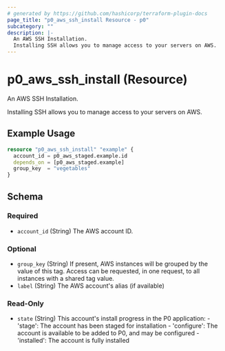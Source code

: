```yaml
---
# generated by https://github.com/hashicorp/terraform-plugin-docs
page_title: "p0_aws_ssh_install Resource - p0"
subcategory: ""
description: |-
  An AWS SSH Installation.
  Installing SSH allows you to manage access to your servers on AWS.
---
```


# p0_aws_ssh_install (Resource)

An AWS SSH Installation.
		
Installing SSH allows you to manage access to your servers on AWS.

## Example Usage

```terraform
resource "p0_aws_ssh_install" "example" {
  account_id = p0_aws_staged.example.id
  depends_on = [p0_aws_staged.example]
  group_key  = "vegetables"
}
```

<!-- schema generated by tfplugindocs -->
## Schema

### Required

- `account_id` (String) The AWS account ID.

### Optional

- `group_key` (String) If present, AWS instances will be grouped by the value of this tag. Access can be requested, in one request, to all instances with a shared tag value.
- `label` (String) The AWS account's alias (if available)

### Read-Only

- `state` (String) This account's install progress in the P0 application:
		- 'stage': The account has been staged for installation
		- 'configure': The account is available to be added to P0, and may be configured
		- 'installed': The account is fully installed
